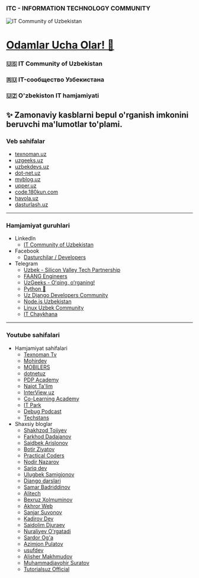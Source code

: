 ### **ITC - INFORMATION TECHNOLOGY COMMUNITY**
![IT Community of Uzbekistan](https://i.ibb.co/F0TSLjx/Demo.png)
# [Odamlar Ucha Olar! 🚀](https://www.youtube.com/watch?v=_TqeyyPDXKc)
### 🇺🇸 IT Community of Uzbekistan
### 🇷🇺 IT-сообщество Узбекистана
### 🇺🇿 O'zbekiston IT hamjamiyati
**✨ Zamonaviy kasblarni bepul o'rganish imkonini beruvchi ma'lumotlar to'plami.**
---
### Veb sahifalar
- [texnoman.uz](https://www.texnoman.uz/)
- [uzgeeks.uz](https://www.uzgeeks.uz/)
- [uzbekdevs.uz](https://uzbekdevs.uz/)
- [dot-net.uz](https://www.dot-net.uz/)
- [myblog.uz](https://myblog.uz/)
- [upper.uz](https://upper.uz/)
- [code.180kun.com](https://code.180kun.com/)
- [havola.uz](https://havola.uz/)
- [dasturlash.uz](https://dasturlash.uz/)
---
### Hamjamiyat guruhlari
- LinkedIn
  - [IT Community of Uzbekistan](https://www.linkedin.com/groups/9267750/)
- Facebook
  - [Dasturchilar / Developers](https://www.facebook.com/groups/uzdevelopers)
- Telegram
  - [Uzbek - Silicon Valley Tech Partnership](https://t.me/uzbeksiliconvalley)
  - [FAANG Engineers](https://t.me/+faoMOaMRrmAzNGIy)
  - [UzGeeks - Oʻqing, oʻrganing!](https://t.me/UzGeeksGroup)
  - [Python 🐍](https://t.me/python_uz)
  - [Uz Django Developers Community](https://t.me/djangouzb)
  - [Node.js Uzbekistan](https://t.me/nodejs_uz)
  - [Linux Uzbek Community](https://t.me/linux_uzbek)
  - [IT Chaykhana](https://t.me/IT_Chaykhana)
---
### Youtube sahifalari
- Hamjamiyat sahifalari
  - [Texnoman Tv](https://www.youtube.com/c/TexnomanTv)
  - [Mohirdev](https://www.youtube.com/c/Mohirdev)
  - [MOBILERS](https://www.youtube.com/@mobilersuz)
  - [dotnetuz](https://www.youtube.com/@dotnetuz)
  - [PDP Academy](https://www.youtube.com/c/pdpuz)
  - [Najot Ta'lim](https://www.youtube.com/c/najottalim)
  - [InterView uz](https://www.youtube.com/c/InterViewuz)
  - [Co-Learning Academy](https://www.youtube.com/c/CoLearningAcademy)
  - [IT Park](https://www.youtube.com/channel/UCZWqg4oxo2PyLGuQifUbeqg)
  - [Debug Podcast](https://www.youtube.com/channel/UC_74Z67Q0FnYVh2YYEd9aEA)
  - [Techstans](https://www.youtube.com/@techstans)
- Shaxsiy bloglar
  - [Shakhzod Tojiyev](https://www.youtube.com/c/ShakhzodTojiyev)
  - [Farkhod Dadajanov](https://www.youtube.com/c/FarkhodDadajanov)
  - [Saidbek Arislonov](https://www.youtube.com/c/SaidbekArislonov)
  - [Botir Ziyatov](https://www.youtube.com/channel/UCITeBYoT2MxV_GDdYK8lSCA)
  - [Practical Coders](https://www.youtube.com/channel/UCGzVdEjQ6JW3RNpD7uyINRg)
  - [Nodir Nazarov](https://www.youtube.com/c/NodirNazarov/videos)
  - [Sariq dev](https://www.youtube.com/c/Sariqdev)
  - [Ulugbek Samigjonov](https://www.youtube.com/c/UlugbekSamigjonov)
  - [Django darslari](https://www.youtube.com/c/Djangodarslari)
  - [Samar Badriddinov](https://www.youtube.com/c/SamarBadriddinov)
  - [Alitech](https://youtube.com/channel/UCu2Lf4G0tHPNgr0hezIuDKQ)
  - [Bexruz Xolmuminov](https://www.youtube.com/channel/UC-wmT2Zopq22uEPUkAe2vDQ)
  - [Akhror Web](https://www.youtube.com/channel/UCUcemL3X42d5lkcdtTlnbYQ)
  - [Sanjar Suvonov](https://www.youtube.com/channel/UCb6dc_1RkwR7G3anuO6N8Kg)
  - [Kadirov Dev](https://www.youtube.com/@kadirovDev)
  - [Saidolim Djuraev](https://www.youtube.com/@SaidolimDjuraev)
  - [Nuraliyev O'rgatadi](https://www.youtube.com/@NuraliyevOrgatadi)
  - [Sardor Og'a](https://www.youtube.com/@SardorOga)
  - [Azimjon Pulatov](https://www.youtube.com/@azim)
  - [usufdev](https://www.youtube.com/@usufdev)
  - [Alisher Makhmudov](https://www.youtube.com/@AlisherMakhmudov)
  - [Muhammadjavohir Suratov](https://www.youtube.com/@MuhammadjavohirSuratov)
  - [Tutorialsuz Official](https://www.youtube.com/@TUTORIALSUZ)
